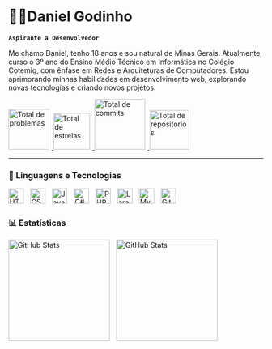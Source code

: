 # 🧑‍💻Daniel Godinho

**`Aspirante a Desenvolvedor`**

Me chamo Daniel, tenho 18 anos e sou natural de Minas Gerais. Atualmente, curso o 3º ano do Ensino Médio Técnico em Informática no Colégio Cotemig, com ênfase em Redes e Arquiteturas de Computadores. Estou aprimorando minhas habilidades em desenvolvimento web, explorando novas tecnologias e criando novos projetos.

<p align="left">
    <a href="https://github.com/DETTRANN?tab=repositories&sort=stargazers">
        <img 
            alt="Total de problemas" 
            title="Total de problemas GitHub" 
            width="80px"
            style="padding-right: 5px;" 
            src="https://custom-icon-badges.demolab.com/badge/Issue-red.svg?logo=issue-opened&logoColor=fff"
        />
    </a>
    <a href="https://github.com/DETTRANN?tab=repositories&sort=stargazers">
        <img 
            alt="Total de estrelas" 
            title="Total de estrelas GitHub" 
            width="72px"
            style="padding-right: 5px;" 
            src="https://custom-icon-badges.demolab.com/badge/Star-yellow.svg?logo=star"
        />
    </a>
    <a href="https://github.com/DETTRANN">
        <img 
            alt="Total de commits" 
            title="Total de commits GitHub" 
            width="100px"
            style="padding-right: 5px;" 
            src="https://custom-icon-badges.demolab.com/badge/Commit-green.svg?logo=git-commit&logoColor=fff"
        />
    </a>
    <a href="https://github.com/DETTRANN?tab=repositories&sort=stargazers">
        <img 
            alt="Total de repósitorios" 
            title="Total de repositórios GitHub" 
            width="78px"
            style="padding-right: 5px;" 
            src="https://custom-icon-badges.demolab.com/badge/Repo-blue.svg?logo=repo"
        />
    </a>
</p>

---

### 🤖 Linguagens e Tecnologias

<img 
    align="left" 
    alt="HTML"
    title="HTML" 
    width="30px" 
    style="padding-right: 10px;" 
    src="https://cdn.jsdelivr.net/gh/devicons/devicon@latest/icons/html5/html5-original.svg" 
/>
<img 
    align="left" 
    alt="CSS" 
    title="CSS"
    width="30px" 
    style="padding-right: 10px;" 
    src="https://cdn.jsdelivr.net/gh/devicons/devicon@latest/icons/css3/css3-original.svg" 
/>
<img 
    align="left" 
    alt="JavaScript" 
    title="JavaScript"
    width="30px" 
    style="padding-right: 10px;" 
    src="https://cdn.jsdelivr.net/gh/devicons/devicon@latest/icons/javascript/javascript-original.svg" 
/>

<!-- <img
    align="left"
    alt="React"
    title="React"
    width="30px"
    style="padding-right: 10px;"
    src="https://cdn.jsdelivr.net/gh/devicons/devicon@latest/icons/react/react-original.svg"
/> -->

<img 
    align="left" 
    alt="C#" 
    title="C#"
    width="30px" 
    style="padding-right: 10px;" 
    src="https://cdn.jsdelivr.net/gh/devicons/devicon@latest/icons/csharp/csharp-original.svg" 
/>

<img 
    align="left" 
    alt="PHP" 
    title="PHP"
    width="30px" 
    style="padding-right: 10px;" 
    src="https://cdn.jsdelivr.net/gh/devicons/devicon@latest/icons/php/php-original.svg" 
/>
<img 
    align="left" 
    alt="Laravel" 
    title="Laravel"
    width="30px" 
    style="padding-right: 10px;" 
    src="https://cdn.jsdelivr.net/gh/devicons/devicon@latest/icons/laravel/laravel-original.svg" 
/>
<img 
    align="left" 
    alt="MySql" 
    title="MySql"
    width="30px" 
    style="padding-right: 10px;" 
    src="https://cdn.jsdelivr.net/gh/devicons/devicon@latest/icons/mysql/mysql-original.svg" 
/>
<img 
    align="left" 
    alt="Git" 
    title="Git"
    width="30px" 
    style="padding-right: 10px;" 
    src="https://cdn.jsdelivr.net/gh/devicons/devicon@latest/icons/git/git-original.svg" 
/>

<br/>
<br/>

### 📊 Estatísticas

<p>
  <img 
    align="left" 
    alt="GitHub Stats" 
    height="200" 
    style="padding-right: 10px;" 
    src="https://github-readme-stats.vercel.app/api?username=DETTRANN&show_icons=true&theme=tokyonight&include_all_commits=true&locale=pt-br" 
  />

<img 
      align="left" 
      alt="GitHub Stats" 
      height="200" 
      src="https://github-readme-stats.vercel.app/api/top-langs/?username=DETTRANN&theme=tokyonight&layout=compact&custom_title=Tecnologias&langs_count=9" 
  />

</p>
